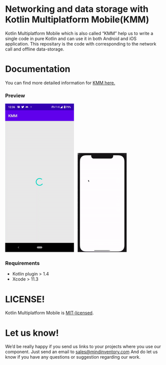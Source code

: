 # Networking and data storage with Kotlin Multiplatform Mobile(KMM)

Kotlin Multiplatform Mobile which is also called “KMM” help us to write a single code in pure Kotlin and can use it in both Android and iOS application.
This repositary is the code with corresponding to the network call and offline data-storage.

# Documentation 

You can find more detailed information for [KMM here.](https://medium.com/mindful-engineering/getting-started-with-kotlin-multiplatform-part-1-working-with-mobile-platforms-1fd76ce2f055)

### Preview
![image](/media/kotlin-multiplaform-mobile.gif) &nbsp; ![image](/media/kotlin-multiplaform-mobile-iOS.gif)

### Requirements

* Kotlin plugin >  1.4
* Xcode > 11.3

# LICENSE!

Kotlin Multiplatform Mobile is [MIT-licensed](/LICENSE).

# Let us know!
We’d be really happy if you send us links to your projects where you use our component. Just send an email to sales@mindinventory.com And do let us know if you have any questions or suggestion regarding our work.